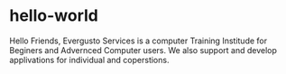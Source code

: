 # hello-world
Hello Friends,
Evergusto Services is a computer Training Institude for Beginers and Advernced Computer users.
We also support and develop applivations for individual and coperstions. 
